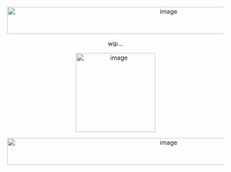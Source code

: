 <p align="center"><img width="735" height="63" alt="image" src="https://github.com/user-attachments/assets/eb510bd2-4e98-4afb-b1d2-e37fab8549da" /></p>



<p align="center">wip... </p>
<p align="center"><img width="184" height="184" alt="image" src="https://github.com/user-attachments/assets/158e2245-e82e-4907-9acb-9b45ff5d5662" /></p>





<p align="center"><img width="735" height="63" alt="image" src="https://github.com/user-attachments/assets/41b7c71e-50a4-48b8-a96e-493ec6ead7a8" /></p>


